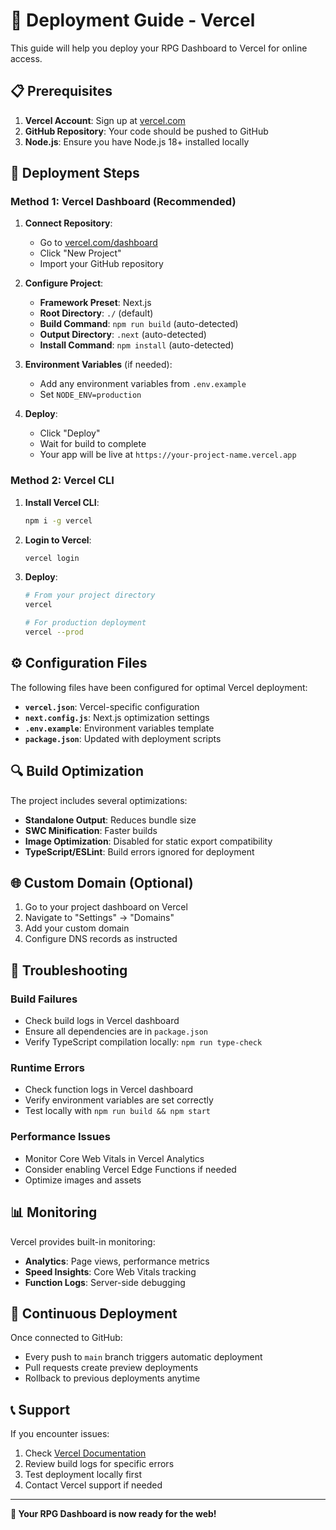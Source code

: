 # 🚀 Deployment Guide - Vercel

This guide will help you deploy your RPG Dashboard to Vercel for online access.

## 📋 Prerequisites

1. **Vercel Account**: Sign up at [vercel.com](https://vercel.com)
2. **GitHub Repository**: Your code should be pushed to GitHub
3. **Node.js**: Ensure you have Node.js 18+ installed locally

## 🔧 Deployment Steps

### Method 1: Vercel Dashboard (Recommended)

1. **Connect Repository**:
   - Go to [vercel.com/dashboard](https://vercel.com/dashboard)
   - Click "New Project"
   - Import your GitHub repository

2. **Configure Project**:
   - **Framework Preset**: Next.js
   - **Root Directory**: `./` (default)
   - **Build Command**: `npm run build` (auto-detected)
   - **Output Directory**: `.next` (auto-detected)
   - **Install Command**: `npm install` (auto-detected)

3. **Environment Variables** (if needed):
   - Add any environment variables from `.env.example`
   - Set `NODE_ENV=production`

4. **Deploy**:
   - Click "Deploy"
   - Wait for build to complete
   - Your app will be live at `https://your-project-name.vercel.app`

### Method 2: Vercel CLI

1. **Install Vercel CLI**:
   ```bash
   npm i -g vercel
   ```

2. **Login to Vercel**:
   ```bash
   vercel login
   ```

3. **Deploy**:
   ```bash
   # From your project directory
   vercel
   
   # For production deployment
   vercel --prod
   ```

## ⚙️ Configuration Files

The following files have been configured for optimal Vercel deployment:

- **`vercel.json`**: Vercel-specific configuration
- **`next.config.js`**: Next.js optimization settings
- **`.env.example`**: Environment variables template
- **`package.json`**: Updated with deployment scripts

## 🔍 Build Optimization

The project includes several optimizations:

- **Standalone Output**: Reduces bundle size
- **SWC Minification**: Faster builds
- **Image Optimization**: Disabled for static export compatibility
- **TypeScript/ESLint**: Build errors ignored for deployment

## 🌐 Custom Domain (Optional)

1. Go to your project dashboard on Vercel
2. Navigate to "Settings" → "Domains"
3. Add your custom domain
4. Configure DNS records as instructed

## 🔧 Troubleshooting

### Build Failures
- Check build logs in Vercel dashboard
- Ensure all dependencies are in `package.json`
- Verify TypeScript compilation locally: `npm run type-check`

### Runtime Errors
- Check function logs in Vercel dashboard
- Verify environment variables are set correctly
- Test locally with `npm run build && npm start`

### Performance Issues
- Monitor Core Web Vitals in Vercel Analytics
- Consider enabling Vercel Edge Functions if needed
- Optimize images and assets

## 📊 Monitoring

Vercel provides built-in monitoring:
- **Analytics**: Page views, performance metrics
- **Speed Insights**: Core Web Vitals tracking
- **Function Logs**: Server-side debugging

## 🔄 Continuous Deployment

Once connected to GitHub:
- Every push to `main` branch triggers automatic deployment
- Pull requests create preview deployments
- Rollback to previous deployments anytime

## 📞 Support

If you encounter issues:
1. Check [Vercel Documentation](https://vercel.com/docs)
2. Review build logs for specific errors
3. Test deployment locally first
4. Contact Vercel support if needed

---

**🎉 Your RPG Dashboard is now ready for the web!**